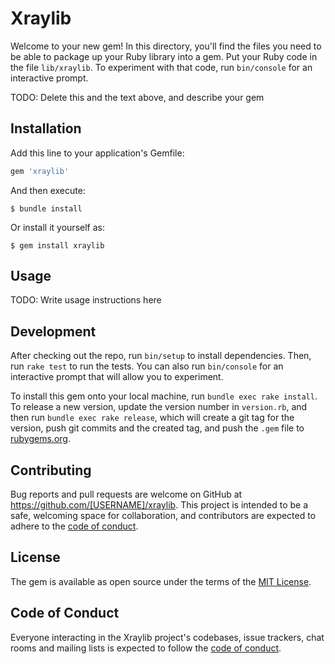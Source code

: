 # Xraylib

Welcome to your new gem! In this directory, you'll find the files you need to be able to package up your Ruby library into a gem. Put your Ruby code in the file `lib/xraylib`. To experiment with that code, run `bin/console` for an interactive prompt.

TODO: Delete this and the text above, and describe your gem

## Installation

Add this line to your application's Gemfile:

```ruby
gem 'xraylib'
```

And then execute:

    $ bundle install

Or install it yourself as:

    $ gem install xraylib

## Usage

TODO: Write usage instructions here

## Development

After checking out the repo, run `bin/setup` to install dependencies. Then, run `rake test` to run the tests. You can also run `bin/console` for an interactive prompt that will allow you to experiment.

To install this gem onto your local machine, run `bundle exec rake install`. To release a new version, update the version number in `version.rb`, and then run `bundle exec rake release`, which will create a git tag for the version, push git commits and the created tag, and push the `.gem` file to [rubygems.org](https://rubygems.org).

## Contributing

Bug reports and pull requests are welcome on GitHub at https://github.com/[USERNAME]/xraylib. This project is intended to be a safe, welcoming space for collaboration, and contributors are expected to adhere to the [code of conduct](https://github.com/[USERNAME]/xraylib/blob/master/CODE_OF_CONDUCT.md).

## License

The gem is available as open source under the terms of the [MIT License](https://opensource.org/licenses/MIT).

## Code of Conduct

Everyone interacting in the Xraylib project's codebases, issue trackers, chat rooms and mailing lists is expected to follow the [code of conduct](https://github.com/[USERNAME]/xraylib/blob/master/CODE_OF_CONDUCT.md).
